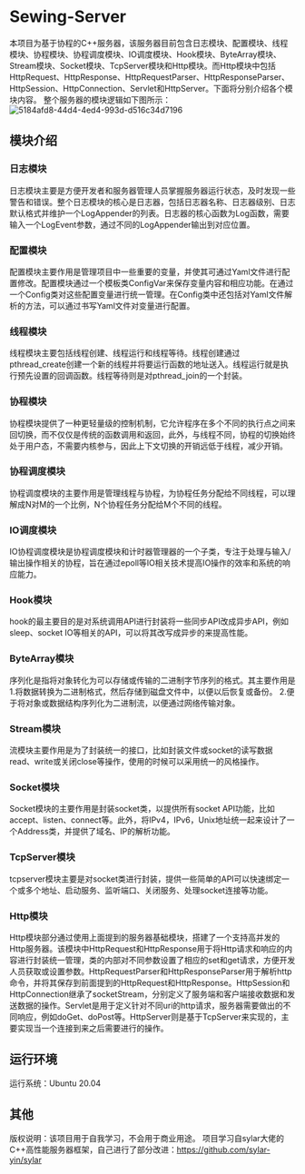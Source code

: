 # Sewing-Server
本项目为基于协程的C++服务器，该服务器目前包含日志模块、配置模块、线程模块、协程模块、协程调度模块、IO调度模块、Hook模块、ByteArray模块、Stream模块、Socket模块、TcpServer模块和Http模块。而Http模块中包括HttpRequest、HttpResponse、HttpRequestParser、HttpResponseParser、HttpSession、HttpConnection、Servlet和HttpServer。下面将分别介绍各个模块内容。
整个服务器的模块逻辑如下图所示：
![5184afd8-44d4-4ed4-993d-d516c34d7196](https://github.com/user-attachments/assets/493573dd-49b5-436a-bb09-5d763cfee79c)

## 模块介绍
### 日志模块
日志模块主要是方便开发者和服务器管理人员掌握服务器运行状态，及时发现一些警告和错误。整个日志模块的核心是日志器，包括日志器名称、日志器级别、日志默认格式并维护一个LogAppender的列表。日志器的核心函数为Log函数，需要输入一个LogEvent参数，通过不同的LogAppender输出到对应位置。
### 配置模块
配置模块主要作用是管理项目中一些重要的变量，并使其可通过Yaml文件进行配置修改。配置模块通过一个模板类ConfigVar来保存变量内容和相应功能。在通过一个Config类对这些配置变量进行统一管理。在Config类中还包括对Yaml文件解析的方法，可以通过书写Yaml文件对变量进行配置。
### 线程模块
线程模块主要包括线程创建、线程运行和线程等待。线程创建通过pthread_create创建一个新的线程并将要运行函数的地址送入。线程运行就是执行预先设置的回调函数。线程等待则是对pthread_join的一个封装。
### 协程模块
协程模块提供了一种更轻量级的控制机制，它允许程序在多个不同的执行点之间来回切换，而不仅仅是传统的函数调用和返回，此外，与线程不同，协程的切换始终处于用户态，不需要内核参与，因此上下文切换的开销远低于线程，减少开销。
### 协程调度模块
协程调度模块的主要作用是管理线程与协程，为协程任务分配给不同线程，可以理解成N对M的一个比例，N个协程任务分配给M个不同的线程。
### IO调度模块
IO协程调度模块是协程调度模块和计时器管理器的一个子类，专注于处理与输入/输出操作相关的协程，旨在通过epoll等IO相关技术提高IO操作的效率和系统的响应能力。
### Hook模块
hook的最主要目的是对系统调用API进行封装将一些同步API改成异步API，例如sleep、socket IO等相关的API，可以将其改写成异步的来提高性能。
### ByteArray模块
序列化是指将对象转化为可以存储或传输的二进制字节序列的格式。其主要作用是1.将数据转换为二进制格式，然后存储到磁盘文件中，以便以后恢复或备份。 2.便于将对象或数据结构序列化为二进制流，以便通过网络传输对象。
### Stream模块
流模块主要作用是为了封装统一的接口，比如封装文件或socket的读写数据read、write或关闭close等操作，使用的时候可以采用统一的风格操作。
### Socket模块
Socket模块的主要作用是封装socket类，以提供所有socket API功能，比如accept、listen、connect等。此外，将IPv4，IPv6，Unix地址统一起来设计了一个Address类，并提供了域名、IP的解析功能。
### TcpServer模块
tcpserver模块主要是对socket类进行封装，提供一些简单的API可以快速绑定一个或多个地址、启动服务、监听端口、关闭服务、处理socket连接等功能。
### Http模块
Http模块部分通过使用上面提到的服务器基础模块，搭建了一个支持高并发的Http服务器。该模块中HttpRequest和HttpResponse用于将Http请求和响应的内容进行封装统一管理，类的内部对不同参数设置了相应的set和get请求，方便开发人员获取或设置参数。HttpRequestParser和HttpResponseParser用于解析http命令，并将其保存到前面提到的HttpRequest和HttpResponse。HttpSession和HttpConnection继承了socketStream，分别定义了服务端和客户端接收数据和发送数据的操作。Servlet是用于定义针对不同uri的http请求，服务器需要做出的不同响应，例如doGet、doPost等。HttpServer则是基于TcpServer来实现的，主要实现当一个连接到来之后需要进行的操作。

## 运行环境
运行系统：Ubuntu 20.04

## 其他
版权说明：该项目用于自我学习，不会用于商业用途。
项目学习自sylar大佬的C++高性能服务器框架，自己进行了部分改进：https://github.com/sylar-yin/sylar

